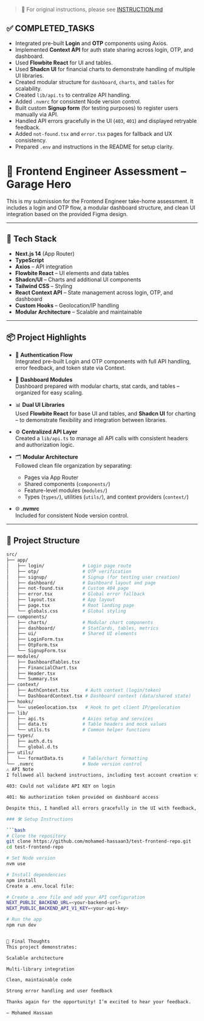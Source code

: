 > 📄 For original instructions, please see [INSTRUCTION.md](./INSTRUCTION.md)


## ✅ COMPLETED_TASKS

- Integrated pre-built **Login** and **OTP** components using Axios.
- Implemented **Context API** for auth state sharing across login, OTP, and dashboard.
- Used **Flowbite React** for UI and tables.
- Used **Shadcn UI** for financial charts to demonstrate handling of multiple UI libraries.
- Created modular structure for `dashboard`, `charts`, and `tables` for scalability.
- Created `lib/api.ts` to centralize API handling.
- Added `.nvmrc` for consistent Node version control.
- Built custom **Signup form** (for testing purposes) to register users manually via API.
- Handled API errors gracefully in the UI (`403`, `401`) and displayed retryable feedback.
- Added `not-found.tsx` and `error.tsx` pages for fallback and UX consistency.
- Prepared `.env` and instructions in the README for setup clarity.

# 🚀 Frontend Engineer Assessment – Garage Hero

This is my submission for the Frontend Engineer take-home assessment. It includes a login and OTP flow, a modular dashboard structure, and clean UI integration based on the provided Figma design.

---

## 🔧 Tech Stack

- **Next.js 14** (App Router)
- **TypeScript**
- **Axios** – API integration
- **Flowbite React** – UI elements and data tables
- **Shadcn/UI** – Charts and additional UI components
- **Tailwind CSS** – Styling
- **React Context API** – State management across login, OTP, and dashboard
- **Custom Hooks** – Geolocation/IP handling
- **Modular Architecture** – Scalable and maintainable

---

## 📦 Project Highlights

- 🔐 **Authentication Flow**  
  Integrated pre-built Login and OTP components with full API handling, error feedback, and token state via Context.

- 🧾 **Dashboard Modules**  
  Dashboard prepared with modular charts, stat cards, and tables – organized for easy scaling.

- 📊 **Dual UI Libraries**  
  Used **Flowbite React** for base UI and tables, and **Shadcn UI** for charting – to demonstrate flexibility and integration between libraries.

- ⚙️ **Centralized API Layer**  
  Created a `lib/api.ts` to manage all API calls with consistent headers and authorization logic.

- 🗂️ **Modular Architecture**  
  Followed clean file organization by separating:
  - Pages via App Router
  - Shared components (`components/`)
  - Feature-level modules (`modules/`)
  - Types (`types/`), utilities (`utils/`), and context providers (`context/`)

- 🌐 **.nvmrc**  
  Included for consistent Node version control.

---

## 📁 Project Structure

```bash
src/
├── app/
│   ├── login/              # Login page route
│   ├── otp/                # OTP verification
│   ├── signup/             # Signup (for testing user creation)
│   ├── dashboard/          # Dashboard layout and page
│   ├── not-found.tsx       # Custom 404 page
│   ├── error.tsx           # Global error fallback
│   ├── layout.tsx          # App layout
│   ├── page.tsx            # Root landing page
│   └── globals.css         # Global styling
├── components/
│   ├── charts/             # Modular chart components
│   ├── dashboard/          # StatCards, tables, metrics
│   ├── ui/                 # Shared UI elements
│   ├── LoginForm.tsx
│   ├── OtpForm.tsx
│   └── SignupForm.tsx
├── modules/
│   ├── DashboardTables.tsx
│   ├── FinancialChart.tsx
│   ├── Header.tsx
│   └── Summary.tsx
├── context/
│   ├── AuthContext.tsx      # Auth context (login/token)
│   └── DashboardContext.tsx # Dashboard context (data/shared state)
├── hooks/
│   └── useGeolocation.tsx   # Hook to get client IP/geolocation
├── lib/
│   ├── api.ts              # Axios setup and services
│   ├── data.ts             # Table headers and mock values
│   └── utils.ts            # Common helper functions
├── types/
│   ├── auth.d.ts
│   └── global.d.ts
├── utils/
│   └── formatData.ts       # Table/chart formatting
└── .nvmrc                  # Node version control
⚠️ API Note
I followed all backend instructions, including test account creation via the /signup endpoint. However, I consistently received:

403: Could not validate API KEY on login

401: No authorization token provided on dashboard access

Despite this, I handled all errors gracefully in the UI with feedback, retries, and fallback states. The app is fully structured and ready to accept working API responses.

### 🛠️ Setup Instructions

```bash
# Clone the repository
git clone https://github.com/mohamed-hassaan3/test-frontend-repo.git
cd test-frontend-repo

# Set Node version
nvm use

# Install dependencies
npm install
Create a .env.local file:

# Create a .env file and add your API configuration
NEXT_PUBLIC_BACKEND_URL=<your-backend-url>
NEXT_PUBLIC_BACKEND_API_V1_KEY=<your-api-key>

# Run the app
npm run dev


🙏 Final Thoughts
This project demonstrates:

Scalable architecture

Multi-library integration

Clean, maintainable code

Strong error handling and user feedback

Thanks again for the opportunity! I’m excited to hear your feedback.

— Mohamed Hassaan